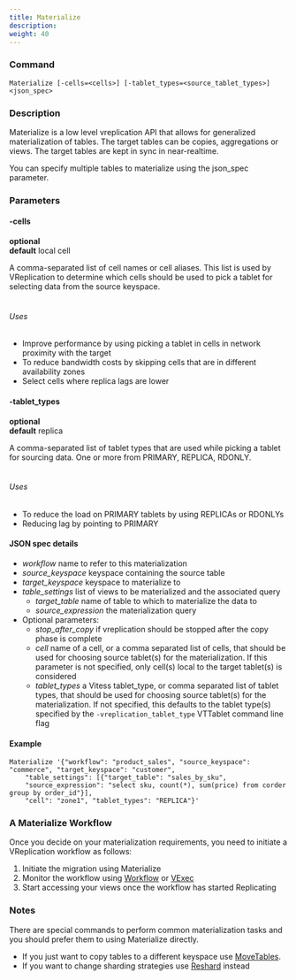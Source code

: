```yaml
---
title: Materialize
description:
weight: 40
---
```


### Command

```
Materialize [-cells=<cells>] [-tablet_types=<source_tablet_types>] <json_spec>
```

### Description

Materialize is a low level vreplication API that allows for generalized materialization of tables. The target tables
can be copies, aggregations or views. The target tables are kept in sync in near-realtime.

You can specify multiple tables to materialize using the json_spec parameter.

### Parameters


#### -cells
**optional**\
**default** local cell

<div class="cmd">

A comma-separated list of cell names or cell aliases. This list is used by VReplication to determine which
cells should be used to pick a tablet for selecting data from the source keyspace.<br><br>

###### Uses

* Improve performance by using picking a tablet in cells in network proximity with the target
* To reduce bandwidth costs by skipping cells that are in different availability zones
* Select cells where replica lags are lower
</div>

#### -tablet_types
**optional**\
**default** replica

<div class="cmd">

A comma-separated list of tablet types that are used while picking a tablet for sourcing data.
One or more from PRIMARY, REPLICA, RDONLY.<br><br>

###### Uses

* To reduce the load on PRIMARY tablets by using REPLICAs or RDONLYs
* Reducing lag by pointing to PRIMARY
</div>

#### JSON spec details
<div class="cmd">

* *workflow* name to refer to this materialization
* *source_keyspace* keyspace containing the source table
* *target_keyspace* keyspace to materialize to
* *table_settings* list of views to be materialized and the associated query
  * *target_table* name of table to which to materialize the data to
  * *source_expression* the materialization query
* Optional parameters:
  * *stop_after_copy* if vreplication should be stopped after the copy phase
    is complete
  * *cell* name of a cell, or a comma separated list of cells, that should be
    used for choosing source tablet(s) for the materialization. If this
    parameter is not specified, only cell(s) local to the target tablet(s) is
    considered
  * *tablet_types* a Vitess tablet_type, or comma separated list of tablet
    types, that should be used for choosing source tablet(s) for the
    materialization. If not specified, this defaults to the tablet type(s)
    specified by the `-vreplication_tablet_type` VTTablet command line flag

</div>

#### Example
```
Materialize '{"workflow": "product_sales", "source_keyspace": "commerce", "target_keyspace": "customer",
    "table_settings": [{"target_table": "sales_by_sku",
    "source_expression": "select sku, count(*), sum(price) from corder group by order_id"}],
    "cell": "zone1", "tablet_types": "REPLICA"}'
```


### A Materialize Workflow

Once you decide on your materialization requirements, you need to initiate a VReplication workflow as follows:

1. Initiate the migration using Materialize
2. Monitor the workflow using [Workflow](../workflow) or [VExec](../vexec)
3. Start accessing your views once the workflow has started Replicating

### Notes

There are special commands to perform common materialization tasks and you should prefer them
to using Materialize directly.

* If you just want to copy tables to a different keyspace use [MoveTables](../movetables).
* If you want to change sharding strategies use [Reshard](../reshard) instead
